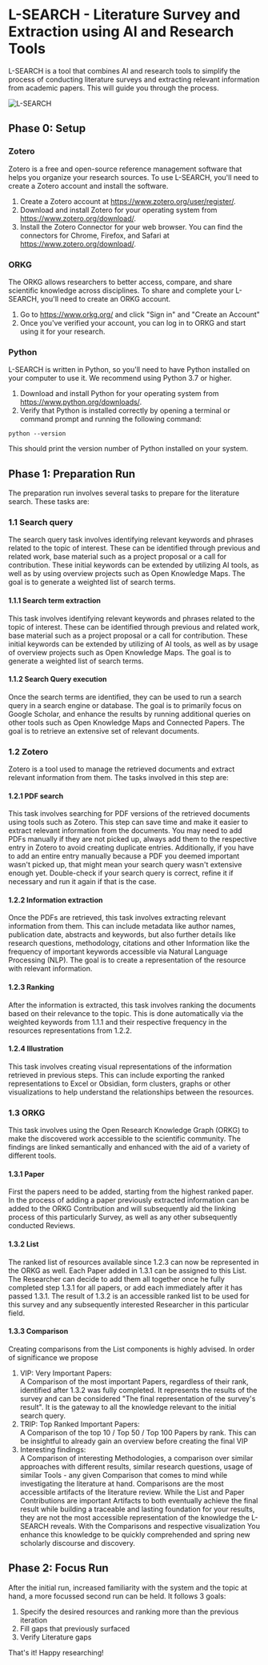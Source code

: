 # L-SEARCH - Literature Survey and Extraction using AI and Research Tools

L-SEARCH is a tool that combines AI and research tools to simplify the process of conducting literature surveys and extracting relevant information from academic papers. This will guide you through the process.

![L-SEARCH](https://user-images.githubusercontent.com/120123892/224781658-cef3caf9-7197-43a7-96ef-6fd91a5718a7.jpg)

## Phase 0: Setup

### Zotero

Zotero is a free and open-source reference management software that helps you organize your research sources. To use L-SEARCH, you'll need to create a Zotero account and install the software. 

1. Create a Zotero account at https://www.zotero.org/user/register/.
2. Download and install Zotero for your operating system from https://www.zotero.org/download/.
3. Install the Zotero Connector for your web browser. You can find the connectors for Chrome, Firefox, and Safari at https://www.zotero.org/download/.

### ORKG

The ORKG allows researchers to better access, compare, and share scientific knowledge across disciplines. To share and complete your L-SEARCH, you'll need to create an ORKG account. 

1. Go to https://www.orkg.org/ and click "Sign in" and "Create an Account"
2. Once you've verified your account, you can log in to ORKG and start using it for your research.

### Python

L-SEARCH is written in Python, so you'll need to have Python installed on your computer to use it. We recommend using Python 3.7 or higher.

1. Download and install Python for your operating system from https://www.python.org/downloads/.
2. Verify that Python is installed correctly by opening a terminal or command prompt and running the following command: 

```
python --version
```

This should print the version number of Python installed on your system.

## Phase 1: Preparation Run
The preparation run involves several tasks to prepare for the literature search. These tasks are:

### 1.1 Search query
The search query task involves identifying relevant keywords and phrases related to the topic of interest. These can be identified through previous and related work, base material such as a project proposal or a call for contribution. These initial keywords can be extended by utilizing AI tools, as well as by using overview projects such as Open Knowledge Maps. The goal is to generate a weighted list of search terms.

#### 1.1.1 Search term extraction
This task involves identifying relevant keywords and phrases related to the topic of interest. These can be identified through previous and related work, base material such as a project proposal or a call for contribution. These initial keywords can be extended by utilizing of AI tools, as well as by usage of overview projects such as Open Knowledge Maps. The goal is to generate a weighted list of search terms.

#### 1.1.2 Search Query execution
Once the search terms are identified, they can be used to run a search query in a search engine or database. The goal is to primarily focus on Google Scholar, and enhance the results by running additional queries on other tools such as Open Knowledge Maps and Connected Papers. The goal is to retrieve an extensive set of relevant documents.

### 1.2 Zotero
Zotero is a tool used to manage the retrieved documents and extract relevant information from them. The tasks involved in this step are:

#### 1.2.1 PDF search
This task involves searching for PDF versions of the retrieved documents using tools such as Zotero. This step can save time and make it easier to extract relevant information from the documents. You may need to add PDFs manually if they are not picked up, always add them to the respective entry in Zotero to avoid creating duplicate entries. Additionally, if you have to add an entire entry manually because a PDF you deemed important wasn't picked up, that might mean your search query wasn't extensive enough yet. Double-check if your search query is correct, refine it if necessary and run it again if that is the case.

#### 1.2.2 Information extraction
Once the PDFs are retrieved, this task involves extracting relevant information from them. This can include metadata like author names, publication date, abstracts and keywords, but also further details like research questions, methodology, citations and other Information like the frequency of important keywords accessible via Natural Language Processing (NLP). The goal is to create a representation of the resource with relevant information.

#### 1.2.3 Ranking
After the information is extracted, this task involves ranking the documents based on their relevance to the topic. This is done automatically via the weighted keywords from 1.1.1 and their respective frequency in the resources representations from 1.2.2. 

#### 1.2.4 Illustration
This task involves creating visual representations of the information retrieved in previous steps. This can include exporting the ranked representations to Excel or Obsidian, form clusters, graphs or other visualizations to help understand the relationships between the resources.

### 1.3 ORKG
This task involves using the Open Research Knowledge Graph (ORKG) to make the discovered work accessible to the scientific community. The findings are linked semantically and enhanced with the aid of a variety of different tools.

#### 1.3.1 Paper
First the papers need to be added, starting from the highest ranked paper. In the process of adding a paper previously extracted information can be added to the ORKG Contribution and will subsequently aid the linking process of this particularly Survey, as well as any other subsequently conducted Reviews.

#### 1.3.2 List
The ranked list of resources available since 1.2.3 can now be represented in the ORKG as well. Each Paper added in 1.3.1 can be assigned to this List. The Researcher can decide to add them all together once he fully completed step 1.3.1 for all papers, or add each immediately after it has passed 1.3.1. The result of 1.3.2 is an accessible ranked list to be used for this survey and any subsequently interested Researcher in this particular field. 

#### 1.3.3 Comparison
Creating comparisons from the List components is highly advised. In order of significance we propose 
1. VIP: Very Important Papers:  
   A Comparison of the most important Papers, regardless of their rank, identified after 1.3.2 was fully completed. It represents the results of the survey and can be considered "The final representation of the survey's result". It is the gateway to all the knowledge relevant to the initial search query.
2. TRIP: Top Ranked Important Papers:  
   A Comparison of the top 10 / Top 50 / Top 100 Papers by rank. This can be insightful to already gain an overview before creating the final VIP
3. Interesting findings:  
   A Comparison of interesting Methodologies, a comparison over similar approaches with different results, similar research questions, usage of similar Tools - any given Comparison that comes to mind while investigating the literature at hand.
Comparisons are the most accessible artifacts of the literature review. While the List and Paper Contributions are important Artifacts to both eventually achieve the final result while building a traceable and lasting foundation for your results, they are not the most accessible representation of the knowledge the L-SEARCH reveals. With the Comparisons and respective visualization You enhance this knowledge to be quickly comprehended and spring new scholarly discourse and discovery.

## Phase 2: Focus Run
After the initial run, increased familiarity with the system and the topic at hand, a more focussed second run can be held.
It follows 3 goals:
1. Specify the desired resources and ranking more than the previous iteration
2. Fill gaps that previously surfaced
3. Verify Literature gaps

That's it! Happy researching!
